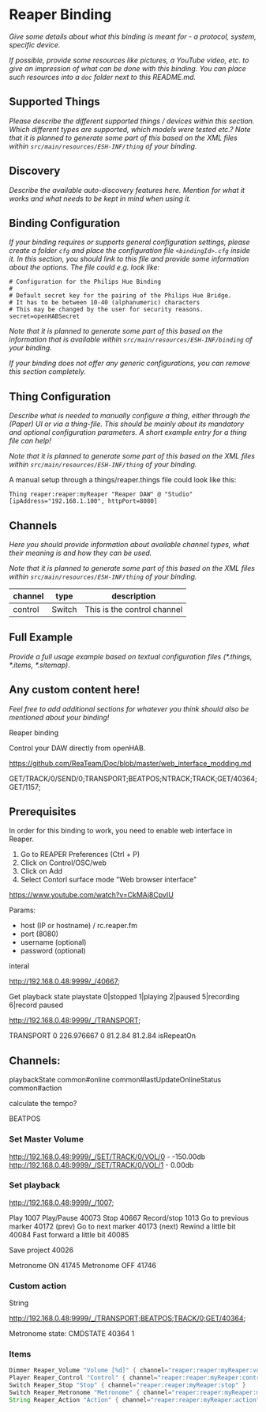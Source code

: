 # Reaper Binding

_Give some details about what this binding is meant for - a protocol, system, specific device._

_If possible, provide some resources like pictures, a YouTube video, etc. to give an impression of what can be done with this binding. You can place such resources into a `doc` folder next to this README.md._

## Supported Things

_Please describe the different supported things / devices within this section._
_Which different types are supported, which models were tested etc.?_
_Note that it is planned to generate some part of this based on the XML files within `src/main/resources/ESH-INF/thing` of your binding._

## Discovery

_Describe the available auto-discovery features here. Mention for what it works and what needs to be kept in mind when using it._

## Binding Configuration

_If your binding requires or supports general configuration settings, please create a folder `cfg` and place the configuration file `<bindingId>.cfg` inside it. In this section, you should link to this file and provide some information about the options. The file could e.g. look like:_

```
# Configuration for the Philips Hue Binding
#
# Default secret key for the pairing of the Philips Hue Bridge.
# It has to be between 10-40 (alphanumeric) characters
# This may be changed by the user for security reasons.
secret=openHABSecret
```

_Note that it is planned to generate some part of this based on the information that is available within `src/main/resources/ESH-INF/binding` of your binding._

_If your binding does not offer any generic configurations, you can remove this section completely._

## Thing Configuration

_Describe what is needed to manually configure a thing, either through the (Paper) UI or via a thing-file. This should be mainly about its mandatory and optional configuration parameters. A short example entry for a thing file can help!_

_Note that it is planned to generate some part of this based on the XML files within `src/main/resources/ESH-INF/thing` of your binding._

A manual setup through a things/reaper.things file could look like this:

```
Thing reaper:reaper:myReaper "Reaper DAW" @ "Studio" [ipAddress="192.168.1.100", httpPort=8080]
```

## Channels

_Here you should provide information about available channel types, what their meaning is and how they can be used._

_Note that it is planned to generate some part of this based on the XML files within `src/main/resources/ESH-INF/thing` of your binding._

| channel | type   | description                 |
| ------- | ------ | --------------------------- |
| control | Switch | This is the control channel |

## Full Example

_Provide a full usage example based on textual configuration files (*.things, *.items, \*.sitemap)._

## Any custom content here!

_Feel free to add additional sections for whatever you think should also be mentioned about your binding!_

Reaper binding

Control your DAW directly from openHAB.

https://github.com/ReaTeam/Doc/blob/master/web_interface_modding.md

GET/TRACK/0/SEND/0;TRANSPORT;BEATPOS;NTRACK;TRACK;GET/40364;GET/1157;

## Prerequisites

In order for this binding to work, you need to enable web interface in Reaper.

1. Go to REAPER Preferences (Ctrl + P)
1. Click on Control/OSC/web
1. Click on Add
1. Select Contorl surface mode "Web browser interface"

https://www.youtube.com/watch?v=CkMAj8CpvIU

Params:

- host (IP or hostname) / rc.reaper.fm
- port (8080)
- username (optional)
- password (optional)

interal

http://192.168.0.48:9999/_/40667;

Get playback state
playstate
0|stopped
1|playing
2|paused
5|recording
6|record paused

http://192.168.0.48:9999/_/TRANSPORT;

TRANSPORT 0 226.976667 0 81.2.84 81.2.84
isRepeatOn

## Channels:

playbackState
common#online
common#lastUpdateOnlineStatus
common#action

calculate the tempo?

BEATPOS

### Set Master Volume

http://192.168.0.48:9999/_/SET/TRACK/0/VOL/0 - -150.00db
http://192.168.0.48:9999/_/SET/TRACK/0/VOL/1 - 0.00db

### Set playback

http://192.168.0.48:9999/_/1007;

Play 1007
Play/Pause 40073
Stop 40667
Record/stop 1013
Go to previous marker 40172 (prev)
Go to next marker 40173 (next)
Rewind a little bit 40084
Fast forward a little bit 40085

Save project 40026

Metronome ON 41745
Metronome OFF 41746

### Custom action

String

http://192.168.0.48:9999/_/TRANSPORT;BEATPOS;TRACK/0;GET/40364;

Metronome state:
CMDSTATE 40364 1

### Items

```java
Dimmer Reaper_Volume "Volume [%d]" { channel="reaper:reaper:myReaper:volume" }
Player Reaper_Control "Control" { channel="reaper:reaper:myReaper:control" }
Switch Reaper_Stop "Stop" { channel="reaper:reaper:myReaper:stop" }
Switch Reaper_Metronome "Metronome" { channel="reaper:reaper:myReaper:metronome" }
String Reaper_Action "Action" { channel="reaper:reaper:myReaper:action" }
```
